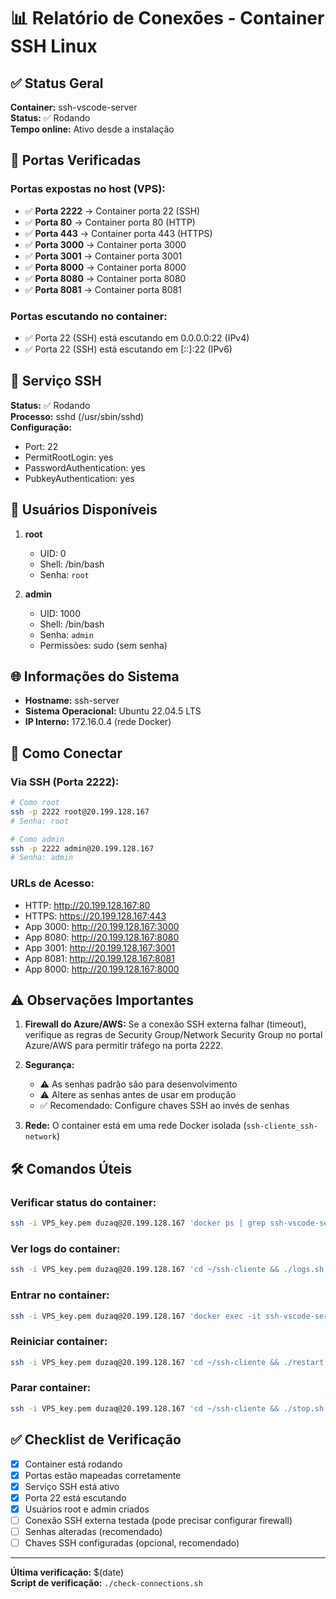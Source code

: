 # 📊 Relatório de Conexões - Container SSH Linux

## ✅ Status Geral

**Container:** ssh-vscode-server  
**Status:** ✅ Rodando  
**Tempo online:** Ativo desde a instalação

## 🔌 Portas Verificadas

### Portas expostas no host (VPS):
- ✅ **Porta 2222** → Container porta 22 (SSH)
- ✅ **Porta 80** → Container porta 80 (HTTP)
- ✅ **Porta 443** → Container porta 443 (HTTPS)
- ✅ **Porta 3000** → Container porta 3000
- ✅ **Porta 3001** → Container porta 3001
- ✅ **Porta 8000** → Container porta 8000
- ✅ **Porta 8080** → Container porta 8080
- ✅ **Porta 8081** → Container porta 8081

### Portas escutando no container:
- ✅ Porta 22 (SSH) está escutando em 0.0.0.0:22 (IPv4)
- ✅ Porta 22 (SSH) está escutando em [::]:22 (IPv6)

## 🔐 Serviço SSH

**Status:** ✅ Rodando  
**Processo:** sshd (/usr/sbin/sshd)  
**Configuração:**
- Port: 22
- PermitRootLogin: yes
- PasswordAuthentication: yes
- PubkeyAuthentication: yes

## 👥 Usuários Disponíveis

1. **root**
   - UID: 0
   - Shell: /bin/bash
   - Senha: `root`

2. **admin**
   - UID: 1000
   - Shell: /bin/bash
   - Senha: `admin`
   - Permissões: sudo (sem senha)

## 🌐 Informações do Sistema

- **Hostname:** ssh-server
- **Sistema Operacional:** Ubuntu 22.04.5 LTS
- **IP Interno:** 172.16.0.4 (rede Docker)

## 🔗 Como Conectar

### Via SSH (Porta 2222):
```bash
# Como root
ssh -p 2222 root@20.199.128.167
# Senha: root

# Como admin
ssh -p 2222 admin@20.199.128.167
# Senha: admin
```

### URLs de Acesso:
- HTTP: http://20.199.128.167:80
- HTTPS: https://20.199.128.167:443
- App 3000: http://20.199.128.167:3000
- App 8080: http://20.199.128.167:8080
- App 3001: http://20.199.128.167:3001
- App 8081: http://20.199.128.167:8081
- App 8000: http://20.199.128.167:8000

## ⚠️ Observações Importantes

1. **Firewall do Azure/AWS:** Se a conexão SSH externa falhar (timeout), verifique as regras de Security Group/Network Security Group no portal Azure/AWS para permitir tráfego na porta 2222.

2. **Segurança:** 
   - ⚠️ As senhas padrão são para desenvolvimento
   - ⚠️ Altere as senhas antes de usar em produção
   - ✅ Recomendado: Configure chaves SSH ao invés de senhas

3. **Rede:** O container está em uma rede Docker isolada (`ssh-cliente_ssh-network`)

## 🛠️ Comandos Úteis

### Verificar status do container:
```bash
ssh -i VPS_key.pem duzaq@20.199.128.167 'docker ps | grep ssh-vscode-server'
```

### Ver logs do container:
```bash
ssh -i VPS_key.pem duzaq@20.199.128.167 'cd ~/ssh-cliente && ./logs.sh'
```

### Entrar no container:
```bash
ssh -i VPS_key.pem duzaq@20.199.128.167 'docker exec -it ssh-vscode-server /bin/bash'
```

### Reiniciar container:
```bash
ssh -i VPS_key.pem duzaq@20.199.128.167 'cd ~/ssh-cliente && ./restart.sh'
```

### Parar container:
```bash
ssh -i VPS_key.pem duzaq@20.199.128.167 'cd ~/ssh-cliente && ./stop.sh'
```

## ✅ Checklist de Verificação

- [x] Container está rodando
- [x] Portas estão mapeadas corretamente
- [x] Serviço SSH está ativo
- [x] Porta 22 está escutando
- [x] Usuários root e admin criados
- [ ] Conexão SSH externa testada (pode precisar configurar firewall)
- [ ] Senhas alteradas (recomendado)
- [ ] Chaves SSH configuradas (opcional, recomendado)

---

**Última verificação:** $(date)  
**Script de verificação:** `./check-connections.sh`


